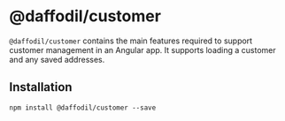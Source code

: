 # @daffodil/customer

`@daffodil/customer` contains the main features required to support customer management in an Angular app. It supports loading a customer and any saved addresses.

## Installation

```
npm install @daffodil/customer --save
```
